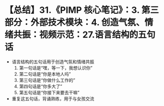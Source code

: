 # 【总结】31.《PIMP 核心笔记》：3. 第三部分：外部技术模块：4. 创造气氛、情绪共振：视频示范：27.语言结构的五句话

-   语言结构的五句话用于创造气氛和情绪共振
    1.  第一句话是“嘿，等一下，我想认识你”
    2.  第二句话是“你是本地人吗”
    3.  第三句话是“你做什么工作的”
    4.  第四句话是“你多大了”
    5.  第五句话是“你接下来要去干嘛”
-   重复这五句话，背诵熟练，用于与女孩交流